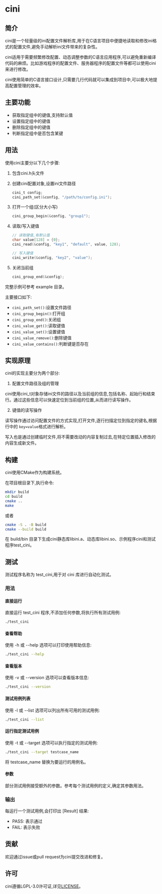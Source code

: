 # cini

## 简介

cini是一个轻量级的ini配置文件解析库,用于在C语言项目中便捷地读取和修改ini格式的配置文件,避免手动解析ini文件带来的复杂性。

cini适用于需要频繁修改配置、动态调整参数的C语言应用程序,可以避免重新编译代码的麻烦。比如游戏程序的配置文件、服务器程序的配置文件等都可以使用cini来进行修改。

cini使用简单的C语言接口设计,只需要几行代码就可以集成到项目中,可以极大地提高配置管理的效率。

## 主要功能

- 获取指定组中的键值,支持默认值
- 设置指定组中的键值
- 删除指定组中的键值
- 判断指定组中是否包含某键

## 用法

使用cini主要分以下几个步骤:

1. 包含cini.h头文件
2. 创建cini配置对象,设置ini文件路径

   ```c
   cini_t config;
   cini_path_set(&config, "/path/to/config.ini"); 
   ```
3. 打开一个组(区分大小写)

   ```c
   cini_group_begin(&config, "group1");
   ```
4. 读取/写入键值

   ```c
   // 读取键值,有默认值
   char value[128] = {0};
   cini_read(&config, "key1", "default", value, 128);

   // 写入键值
   cini_write(&config, "key2", "value");
   ```
5. 关闭当前组

   ```c
   cini_group_end(&config);
   ```

完整示例可参考 example 目录。

主要接口如下:

- `cini_path_set()`:设置文件路径
- `cini_group_begin()`:打开组
- `cini_group_end()`:关闭组
- `cini_value_get()`:读取键值
- `cini_value_set()`:设置键值
- `cini_value_remove()`:删除键值
- `cini_value_contains()`:判断键是否存在

## 实现原理

cini的实现主要分为两个部分:

1. 配置文件路径及组的管理

cini使用cini_t对象存储ini文件的路径以及当前组的信息,包括名称、起始行和结束行。通过这些信息可以快速定位到当前组的位置,从而进行读写操作。

2. 键值的读写操作

读写操作通过访问配置文件的方式实现,打开文件,逐行扫描定位到指定的键名,根据行中的 `key=value`格式进行解析。

写入也是通过创建临时文件,将不需要改动的内容复制过去,在特定位置插入修改的内容生成新文件。

## 构建

cini使用CMake作为构建系统。

在项目根目录下,执行命令:

```sh
mkdir build
cd build
cmake ..
make
```

或者

```sh
cmake -S . -B build
cmake --build build
```

在 build/bin 目录下生成cini静态库libini.a、动态库libini.so、示例程序cini和测试程序test_cini。

## 测试

测试程序名称为 test_cini,用于对 cini 库进行自动化测试。

### 用法

#### 直接运行

直接运行 test_cini 程序,不添加任何参数,将执行所有测试用例:

```sh
./test_cini
```

#### 查看帮助

使用 -h 或 --help 选项可以打印使用帮助信息:

```sh
./test_cini --help
```

#### 查看版本

使用 -v 或 --version 选项可以查看版本信息:

```sh
./test_cini --version
```

#### 测试用例列表

使用 -l 或 --list 选项可以列出所有可用的测试用例:

```sh
./test_cini --list
```

#### 运行指定测试用例

使用 -t 或 --target 选项可以执行指定的测试用例:

```sh
./test_cini --target testcase_name
```

将 testcase_name 替换为要运行的用例名。

#### 参数

部分测试用例接受额外的参数。参考每个测试用例的定义,确定其参数用法。

### 输出

每运行一个测试用例,会打印出 [Result] 结果:

- PASS: 表示通过
- FAIL: 表示失败

## 贡献

欢迎通过issue或pull request为cini提交改进和修复。

## 许可

cini遵循LGPL-3.0许可证,详见[LICENSE](https://www.gnu.org/licenses/lgpl-3.0.html)。
